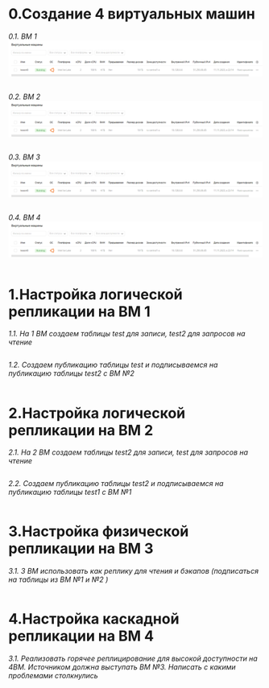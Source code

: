 # 0.Создание 4 виртуальных машин
*0.1. ВМ 1*
![Иллюстрация к проекту](https://github.com/sadbytrue/egor_sizov_pg_advanced/blob/main/Screenshot_16.png)
```

```
*0.2. ВМ 2*
![Иллюстрация к проекту](https://github.com/sadbytrue/egor_sizov_pg_advanced/blob/main/Screenshot_16.png)
```

```
*0.3. ВМ 3*
![Иллюстрация к проекту](https://github.com/sadbytrue/egor_sizov_pg_advanced/blob/main/Screenshot_16.png)
```

```
*0.4. ВМ 4*
![Иллюстрация к проекту](https://github.com/sadbytrue/egor_sizov_pg_advanced/blob/main/Screenshot_16.png)
```

```
# 1.Настройка логической репликации на ВМ 1
*1.1. На 1 ВМ создаем таблицы test для записи, test2 для запросов на чтение*
```

```
*1.2. Создаем публикацию таблицы test и подписываемся на публикацию таблицы test2 с ВМ №2*
```

```
# 2.Настройка логической репликации на ВМ 2
*2.1. На 2 ВМ создаем таблицы test2 для записи, test для запросов на чтение*
```

```
*2.2. Создаем публикацию таблицы test2 и подписываемся на публикацию таблицы test1 с ВМ №1*
```

```
# 3.Настройка физической репликации на ВМ 3
*3.1. 3 ВМ использовать как реплику для чтения и бэкапов (подписаться на таблицы из ВМ №1 и №2 )*
```

```
# 4.Настройка каскадной репликации на ВМ 4
*3.1. Реализовать горячее реплицирование для высокой доступности на 4ВМ. Источником должна выступать ВМ №3. Написать с какими проблемами столкнулись*
```

```
